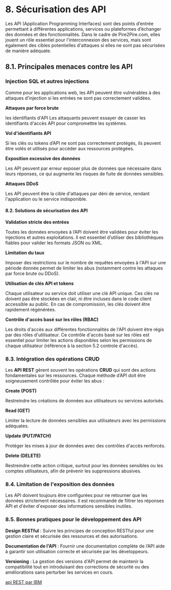 

# 8. Sécurisation des API

Les API (Application Programming Interfaces) sont des points d’entrée permettant à différentes applications, services ou plateformes d’échanger des données et des fonctionnalités. Dans le cadre de Pire2Pire.com, elles jouent un rôle essentiel pour l'interconnexion des services, mais sont également des cibles potentielles d'attaques si elles ne sont pas sécurisées de manière adéquate.

## 8.1. Principales menaces contre les API


### Injection SQL et autres injections 

 Comme pour les applications web, les API peuvent être vulnérables à des attaques d’injection si les entrées ne sont pas correctement validées.

**Attaques par force brute** 

 les identifiants d'API  Les attaquants peuvent essayer de casser les identifiants d'accès API pour compromettre les systèmes.

**Vol d'identifiants API**

 Si les clés ou tokens d’API ne sont pas correctement protégés, ils peuvent être volés et utilisés pour accéder aux ressources protégées.

**Exposition excessive des données** 

 Les API peuvent par erreur exposer plus de données que nécessaire dans leurs réponses, ce qui augmente les risques de fuite de données sensibles.

**Attaques DDoS** 

 Les API peuvent être la cible d'attaques par déni de service, rendant l'application ou le service indisponible.

#### 8.2. Solutions de sécurisation des API

**Validation stricte des entrées** 

 Toutes les données envoyées à l’API doivent être validées pour éviter les injections et autres exploitations. Il est essentiel d’utiliser des bibliothèques fiables pour valider les formats JSON ou XML.

**Limitation du taux**

  Imposer des restrictions sur le nombre de requêtes envoyées à l'API sur une période donnée permet de limiter les abus (notamment contre les attaques par force brute ou DDoS).

**Utilisation de clés API et tokens**

 Chaque utilisateur ou service doit utiliser une clé API unique. Ces clés ne doivent pas être stockées en clair, ni être incluses dans le code client accessible au public. En cas de compromission, les clés doivent être rapidement régénérées.

**Contrôle d'accès basé sur les rôles (RBAC)** 

 Les droits d'accès aux différentes fonctionnalités de l'API doivent être régis par des rôles d'utilisateur. Ce contrôle d'accès basé sur les rôles est essentiel pour limiter les actions disponibles selon les permissions de chaque utilisateur (référence à la section 5.2 controle d'accès).


### 8.3. Intégration des opérations CRUD
Les **API REST** gèrent souvent les opérations **CRUD** qui sont des actions fondamentales sur les ressources. Chaque méthode d’API doit être soigneusement contrôlée pour éviter les abus :

**Create (POST)**

 Restreindre les créations de données aux utilisateurs ou services autorisés.

**Read (GET)** 

 Limiter la lecture de données sensibles aux utilisateurs avec les permissions adéquates.

**Update (PUT/PATCH)** 

 Protéger les mises à jour de données avec des contrôles d'accès renforcés.

**Delete (DELETE)**

 Restreindre cette action critique, surtout pour les données sensibles ou les comptes utilisateurs, afin de prévenir les suppressions abusives.

### 8.4. Limitation de l'exposition des données

Les API doivent toujours être configurées pour ne retourner que les données strictement nécessaires. Il est recommandé de filtrer les réponses API et d'éviter d'exposer des informations sensibles inutiles.

### 8.5. Bonnes pratiques pour le développement des API

**Design RESTful** : Suivre les principes de conception RESTful pour une gestion claire et sécurisée des ressources et des autorisations.

**Documentation de l'API** : Fournir une documentation complète de l’API aide à garantir son utilisation correcte et sécurisée par les développeurs.

**Versioning** : La gestion des versions d'API permet de maintenir la compatibilité tout en introduisant des corrections de sécurité ou des améliorations sans perturber les services en cours.

[api REST par IBM](https://www.ibm.com/fr-fr/topics/rest-apis)
